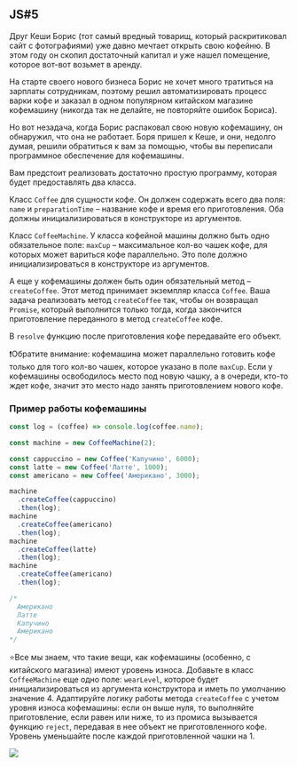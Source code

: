 ## JS#5
Друг Кеши Борис (тот самый вредный товарищ, который раскритиковал сайт с фотографиями) уже давно мечтает открыть свою кофейню. В этом году он скопил достаточный капитал и уже нашел помещение, которое вот-вот возьмет в аренду.

На старте своего нового бизнеса Борис не хочет много тратиться на зарплаты сотрудникам, поэтому решил автоматизировать процесс варки кофе и заказал в одном популярном китайском магазине кофемашину (никогда так не делайте, не повторяйте ошибок Бориса).

Но вот незадача, когда Борис распаковал свою новую кофемашину, он обнаружил, что она не работает. Боря пришел к Кеше, и они, недолго думая, решили обратиться к вам за помощью, чтобы вы переписали программное обеспечение для кофемашины.

Вам предстоит реализовать достаточно простую программу, которая будет предоставлять два класса.

Класс ``Coffee`` для сущности кофе. Он должен содержать всего два поля: ``name`` и ``preparationTime`` – название кофе и время его приготовления. Оба должны инициализироваться в конструкторе из аргументов.

Класс ``CoffeeMachine``. У класса кофейной машины должно быть одно обязательное поле: ``maxCup`` – максимальное кол-во чашек кофе, для которых может вариться кофе параллельно. Это поле должно инициализироваться в конструкторе из аргументов.

А еще у кофемашины должен быть один обязательный метод – ``createCoffee``. Этот метод принимает экземпляр класса ``Coffee``. Ваша задача реализовать метод ``createCoffee`` так, чтобы он возвращал ``Promise``, который выполнится только тогда, когда закончится приготовление переданного в метод ``createCoffee`` кофе.

В ``resolve`` функцию после приготовления кофе передавайте его объект.

❗Обратите внимание: кофемашина может параллельно готовить кофе только для того кол-во чашек, которое указано в поле ``maxCup``. Если у кофемашины освободилось место под новую чашку, а в очереди, кто-то ждет кофе, значит это место надо занять приготовлением нового кофе.

### Пример работы кофемашины
```js
const log = (coffee) => console.log(coffee.name);

const machine = new CoffeeMachine(2);

const cappuccino = new Coffee('Капучино', 6000);
const latte = new Coffee('Латте', 1000);
const americano = new Coffee('Американо', 3000);

machine
  .createCoffee(cappuccino)
  .then(log);
machine
  .createCoffee(americano)
  .then(log);
machine
  .createCoffee(latte)
  .then(log);
machine
  .createCoffee(americano)
  .then(log);

/*
  Американо
  Латте
  Капучино
  Американо
*/
```

⭐Все мы знаем, что такие вещи, как кофемашины (особенно, с китайского магазина) имеют уровень износа.
Добавьте в класс ``CoffeeMachine`` еще одно поле: ``wearLevel``, которое будет инициализироваться из аргумента конструктора и иметь по умолчанию значение 4.
Адаптируйте логику работы метода ``createCoffee`` с учетом уровня износа кофемашины: если он выше нуля, то выполняйте приготовление, если равен или ниже, то из промиса вызывается функцию ``reject``, передавая в нее объект не приготовленного кофе. Уровень уменьшайте после каждой приготовленной чашки на 1.

**![](https://lh6.googleusercontent.com/5ccLqBTZxkh8w4kvXmPjhuH5gnFX8ssE3GGSa8JFlIHu5ACyUjvKakfr6E5FsrMEVa93uFQQFtC9cecB4xuDvJVtdVzRfgFOw90Rz-Hrwj5YOr33Ad9gbhXY6fWqjL7cJXHBOZSp)**
